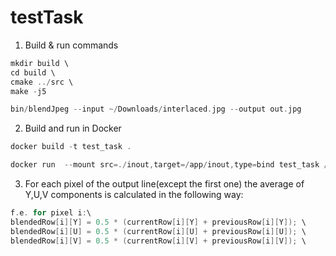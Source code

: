 # testTask

1. Build & run commands
```cpp
mkdir build \
cd build \
cmake ../src \
make -j5

bin/blendJpeg --input ~/Downloads/interlaced.jpg --output out.jpg
```

2. Build and run in Docker
```cpp
docker build -t test_task .

docker run  --mount src=./inout,target=/app/inout,type=bind test_task /app/build/bin/blendJpeg --input /app/inout/interlaced.jpg --output /app/inout/out.jpg
```

3. For each pixel of the output line(except the first one) the average of Y,U,V components is calculated in the following way:
```cpp
f.e. for pixel i:\
blendedRow[i][Y] = 0.5 * (currentRow[i][Y] + previousRow[i][Y]); \
blendedRow[i][U] = 0.5 * (currentRow[i][U] + previousRow[i][U]); \
blendedRow[i][V] = 0.5 * (currentRow[i][V] + previousRow[i][V]); \
```
  
